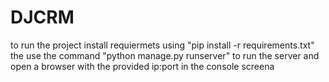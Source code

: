 # DJCRM
to run the project install requiermets using "pip install -r requirements.txt"
the use the command "python manage.py runserver" to run the server and open a browser with the provided ip:port in the console screena

